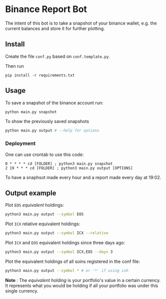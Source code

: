 # Binance Report Bot
The intent of this bot is to take a snapshot of your binance wallet, e.g. the current balances and store it for further plotting.

## Install

Create the file `conf.py` based on `conf.template.py`.

Then run
```
pip install -r requirements.txt
```

## Usage
To save a snapshot of the binance account run:
```bash
python main.py snapshot
```
To show the previously saved snapshots
```bash
python main.py output # --help for options
```

### Deployment
One can use crontab to use this code:
```cron
0 * * * * cd [FOLDER] ; python3 main.py snapshot
2 19 * * * cd [FOLDER] ; python3 main.py output [OPTIONS]
```
To have a snaphsot made every hour and a report made every day at 19:02.

## Output example
Plot `EOS` *equivalent* holdings:
```bash
python3 main.py output --symbol EOS
```

Plot `ICX` relative equivalent holdings:
```bash
python3 main.py output --symbol ICX --relative
```

Plot `ICX` and `EOS` equivalent holdings since three days ago:
```bash
python3 main.py output --symbol ICX,EOS --days 3
```

Plot the equivalent holdings of all soins registered in the conf file:
```bash
python3 main.py output --symbol * # or '*' if using zsh
```

**Note** : The *equivalent holding* is your portfolio's value in a certain currency. It represents what you would be holding if all your portfolio was under this single currency.
